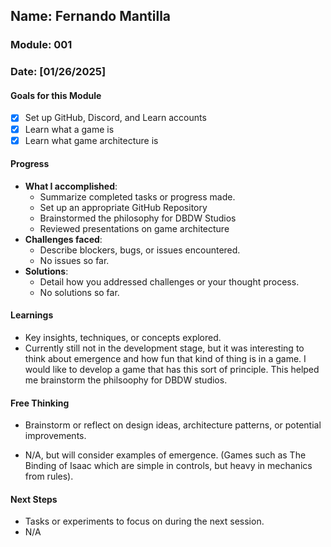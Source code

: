<!-- Markdown Docs: https://docs.github.com/en/get-started/writing-on-github/getting-started-with-writing-and-formatting-on-github/basic-writing-and-formatting-syntax -->
## Name: Fernando Mantilla
### Module: 001

<!-- Repeat the below as needed-->
### Date: [01/26/2025]

#### Goals for this Module
<!-- Example Template (include the brackets to make a checklist, fill them in as appropriate -->
- [x] Set up GitHub, Discord, and Learn accounts
- [x] Learn what a game is
- [x] Learn what game architecture is

#### Progress
- **What I accomplished**:
  - Summarize completed tasks or progress made.
    <!--Your entry here or N/A if not applicable for this entry-->
  - Set up an appropriate GitHub Repository
  - Brainstormed the philosophy for DBDW Studios
  - Reviewed presentations on game architecture
- **Challenges faced**:
  - Describe blockers, bugs, or issues encountered.
     <!--Your entry here or N/A if not applicable for this entry-->
  -  No issues so far.
- **Solutions**:
  - Detail how you addressed challenges or your thought process.
    <!--Your entry here or N/A if not applicable for this entry-->
  -  No solutions so far.

#### Learnings
- Key insights, techniques, or concepts explored.
  <!--Your entry here or N/A if not applicable for this entry-->
-  Currently still not in the development stage, but it was interesting to think about emergence and how fun that kind of thing is in a game. I would like to develop a game that has this sort of principle. This helped me brainstorm the philsoophy for DBDW studios.

#### Free Thinking
- Brainstorm or reflect on design ideas, architecture patterns, or potential improvements.
  <!--Your entry here or N/A if not applicable for this entry-->
<!--

- Example prompts:
  - "What if the player interactions were asynchronous instead of real-time?"
  - "How could ECS improve performance in this system?"
  - "Does my current design support scalability? How can it improve?"
  
-->
- N/A, but will consider examples of emergence. (Games such as The Binding of Isaac which are simple in controls, but heavy in mechanics from rules).
#### Next Steps
- Tasks or experiments to focus on during the next session.
  <!--Your entry here or N/A if not applicable for this entry-->
-  N/A
